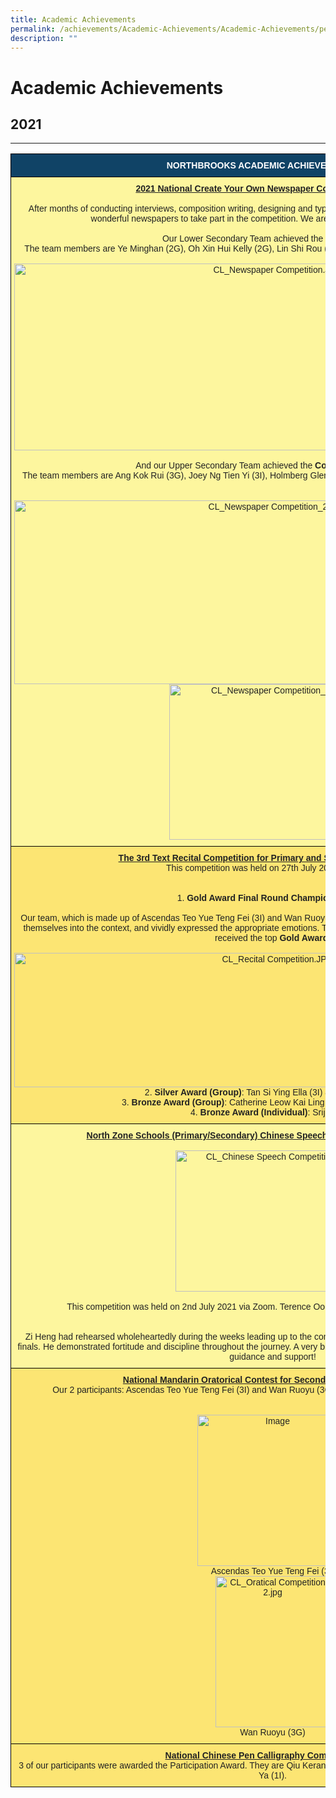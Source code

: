 ```yaml
---
title: Academic Achievements
permalink: /achievements/Academic-Achievements/Academic-Achievements/permalink/
description: ""
---
```


Academic Achievements
=====================

## 2021
----

<style type="text/css">
.tg  {border-collapse:collapse;border-spacing:0;}
.tg td{border-color:black;border-style:solid;border-width:1px;font-family:Arial, sans-serif;font-size:14px;
  overflow:hidden;padding:10px 5px;word-break:normal;}
.tg th{border-color:black;border-style:solid;border-width:1px;font-family:Arial, sans-serif;font-size:14px;
  font-weight:normal;overflow:hidden;padding:10px 5px;word-break:normal;}
.tg .tg-lvru{background-color:#FDF69E;color:#222;text-align:center;vertical-align:top}
.tg .tg-2px7{background-color:#104366;color:#FFF;font-weight:bold;text-align:center;vertical-align:middle}
.tg .tg-s8if{background-color:#FCE573;color:#222;text-align:center;vertical-align:top}
</style>
<table class="tg">
<thead>
  <tr>
    <th class="tg-2px7"><span style="font-weight:bold;color:#FFF;background-color:#104366">NORTHBROOKS ACADEMIC ACHIEVEMENTS 2021</span></th>
  </tr>
</thead>
<tbody>
  <tr>
    <td class="tg-lvru"><span style="font-weight:bold;text-decoration:underline">2021 National Create Your Own Newspaper Competition (Chinese)</span><br><br>After months of conducting interviews, composition writing, designing and typesetting, selected students from Sec. 1-3 created wonderful newspapers to take part in the competition. We are proud to share the good results.<br><br>Our Lower Secondary Team achieved the <span style="font-weight:bold">Second Prize</span>.<br>The team members are  Ye Minghan (2G), Oh Xin Hui Kelly (2G), Lin Shi Rou (2G), Jong Sau Ru (2G) and Venedict Wang (1T1).<br><br><img src="https://northbrookssec.moe.edu.sg/qql/slot/u162/Departments/Mother%20Tongue/Chinese/2021/CL_Newspaper%20Competition.JPG" alt="CL_Newspaper Competition.JPG" width="827" height="299"><br><br>And our Upper Secondary Team achieved the <span style="font-weight:bold">Commendation Award.</span><br>The team members are  Ang Kok Rui (3G), Joey Ng Tien Yi (3I), Holmberg Glennis (3F), Angie Chu (3F), Xendra Tan Qian Yi (3F).<br><br><br><img src="https://northbrookssec.moe.edu.sg/qql/slot/u162/Departments/Mother%20Tongue/Chinese/2021/CL_Newspaper%20Competition_2.JPG" alt="CL_Newspaper Competition_2.JPG" width="827" height="294"><img src="https://northbrookssec.moe.edu.sg/qql/slot/u162/Departments/Mother%20Tongue/Chinese/2021/CL_Newspaper%20Competition_3.jpg" alt="CL_Newspaper Competition_3.jpg" width="332" height="249"></td>
  </tr>
  <tr>
    <td class="tg-s8if"><span style="font-weight:bold;text-decoration:underline">The 3rd Text Recital Competition for Primary and Secondary Schools 2021</span><br>This competition was held on 27th July 2021 via Zoom.<br><br><br>1.  <span style="font-weight:bold">Gold Award Final Round Champion (Group)</span><br><br>Our team, which is made up of Ascendas Teo Yue Teng Fei (3I) and Wan Ruoyu (3G) worked very hard to memorise the script, put themselves into the context, and vividly expressed the appropriate emotions. They were shortlisted for the Grand Final and finally received the top <span style="font-weight:bold">Gold Award</span>.  <br><br><img src="https://northbrookssec.moe.edu.sg/qql/slot/u162/Departments/Mother%20Tongue/Chinese/2021/CL_Recital%20Competition.JPG" alt="CL_Recital Competition.JPG" width="827" height="215"><br>2.  <span style="font-weight:bold">Silver Award (Group)</span>:  Tan Si Ying Ella (3I) &amp; Wang Yining (3T)<br>3.  <span style="font-weight:bold">Bronze Award (Group)</span>:  Catherine Leow Kai Ling (2G) &amp; Weng Guisen (2I)<br>4.  <span style="font-weight:bold">Bronze Award (Individual)</span>:  Srijan (3G)<br></td>
  </tr>
  <tr>
    <td class="tg-lvru"><span style="font-weight:bold;text-decoration:underline">North Zone Schools (Primary/Secondary) Chinese Speech Competition 2021 Grand Finals</span><br><br><img src="https://northbrookssec.moe.edu.sg/qql/slot/u162/Departments/Mother%20Tongue/Chinese/2021/.tn.CL_Chinese%20Speech%20Competition.jpg.2.jpg" alt="CL_Chinese Speech Competition.jpg" width="312" height="226"><br><br><span style="color:#222;background-color:#FDF69E">This competition was held on 2nd July 2021 via Zoom. Terence Ooi Zi Heng (3I) achieved the Merit Award.</span><br><br><br><span style="background-color:initial">Zi Heng had rehearsed wholeheartedly during the weeks leading up to the competition and gave his everything during the grand finals. He demonstrated fortitude and discipline throughout the journey. A very big thank you to all the teacher mentors who provided guidance and support!</span></td>
  </tr>
  <tr>
    <td class="tg-s8if"><span style="font-weight:bold;text-decoration:underline">National Mandarin Oratorical Contest for Secondary/Pre-University 2021</span><br>Our 2 participants: Ascendas Teo Yue Teng Fei (3I) and Wan Ruoyu (3G) were awarded the <span style="font-weight:bold">Participation Award.</span><br><br><br><img src="https://northbrookssec.moe.edu.sg/qql/slot/u162/Departments/Mother%20Tongue/Chinese/2021/CL_Oratical%20Competition%203.jpg" alt="Image" width="242" height="242"><br>Ascendas Teo Yue Teng Fei (3I)<br><img src="https://northbrookssec.moe.edu.sg/qql/slot/u162/Departments/Mother%20Tongue/Chinese/2021/CL_Oratical%20Competition%202.jpg" alt="CL_Oratical Competition 2.jpg" width="183" height="242"><br>Wan Ruoyu (3G)<br><span style="color:#222;background-color:#FCE573">                              </span></td>
  </tr>
  <tr>
    <td class="tg-s8if"><span style="font-weight:bold;text-decoration:underline">National Chinese Pen Calligraphy Competition 2021</span><br><span style="font-weight:400;font-style:normal">3 of our participants were awarded the Participation Award. They are Qiu Keran (3G), Sum Wei Kiat Stanley (3F) and Elva Tan Wen Ya (1I).</span></td>
  </tr>
</tbody>
</table>